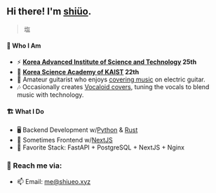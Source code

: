 ## Hi there! I'm [shiüo](https://shiueo.xyz).
> 塩
#### 🍣 Who I Am
- ⚡ **[Korea Advanced Institute of Science and Technology](https://www.kaist.ac.kr/en/) 25th**
- 🎒 **[Korea Science Academy of KAIST](https://ksa.hs.kr/) 22th**
- 🎸 Amateur guitarist who enjoys [covering music](https://www.youtube.com/@shiueo) on electric guitar.
- 🎶 Occasionally creates [Vocaloid covers](https://www.youtube.com/@shiueo), tuning the vocals to blend music with technology.

#### 🏗️ What I Do
- 🖥️ Backend Development w/[Python](https://www.python.org/) & [Rust](https://www.rust-lang.org/)
- 📱 Sometimes Frontend w/[NextJS](https://nextjs.org/)
- 💓 Favorite Stack: FastAPI + PostgreSQL + NextJS + Nginx

### 📮 Reach me via:
- 📫 Email: <me@shiueo.xyz>
